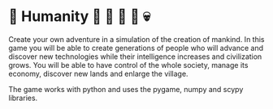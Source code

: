 # :evergreen_tree: Humanity :evergreen_tree:  :baby: :man: :older_man: :skull:

Create your own adventure in a simulation of the creation of mankind. In this game you will be able to create generations of people who will advance and discover new technologies while their intelligence increases and civilization grows.
You will be able to have control of the whole society, manage its economy, discover new lands and enlarge the village.

The game works with python and uses the pygame, numpy and scypy libraries.
